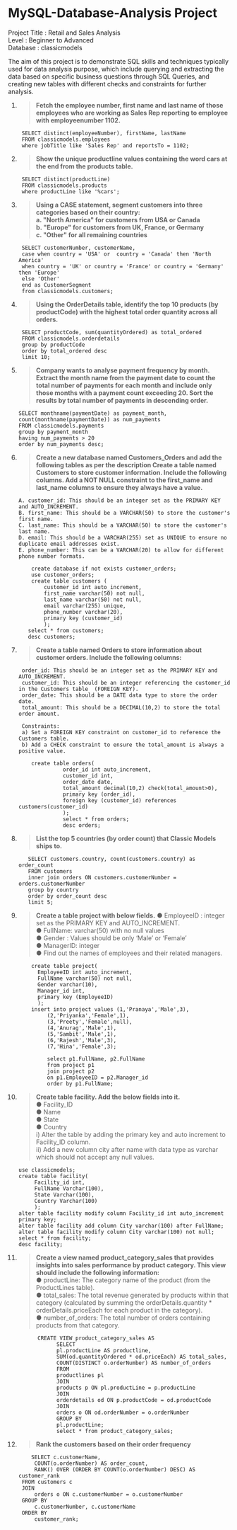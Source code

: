 # MySQL-Database-Analysis Project

Project Title : Retail and Sales Analysis <br />
Level : Beginner to Advanced <br />
Database : classicmodels <br />

The aim of this project is to demonstrate SQL skills and techniques typically used for data analysis purpose, which include querying and extracting the data based on specific business questions through SQL Queries, and creating new tables with different checks and constraints for further analysis.
        

1. >**Fetch the employee number, first name and last name of those employees who are working as Sales Rep reporting to employee with employeenumber 1102.**

        SELECT distinct(employeeNumber), firstName, lastName
        FROM classicmodels.employees
        where jobTitle like 'Sales Rep' and reportsTo = 1102;

2. >**Show the unique productline values containing the word cars at the end from the products table.**
   
        SELECT distinct(productLine)
        FROM classicmodels.products
        where productLine like '%cars';

3. >**Using a CASE statement, segment customers into three categories based on their country: <br />
      a. "North America" for customers from USA or Canada <br />
      b. "Europe" for customers from UK, France, or Germany <br />
      c. "Other" for all remaining countries**

        SELECT customerNumber, customerName,
        case when country = 'USA' or  country = 'Canada' then 'North America'
        when country = 'UK' or country = 'France' or country = 'Germany' then 'Europe'
        else 'Other'
        end as CustomerSegment
        from classicmodels.customers;

4. >**Using the OrderDetails table, identify the top 10 products (by productCode) with the highest total order quantity across all orders.**
   
        SELECT productCode, sum(quantityOrdered) as total_ordered
        FROM classicmodels.orderdetails
        group by productCode
        order by total_ordered desc
        limit 10;

5. >**Company wants to analyse payment frequency by month. Extract the month name from the payment date to count the total number of payments for each month and include only those months with a payment count exceeding 20. Sort the results by total number of payments in descending order.**
   
       SELECT monthname(paymentDate) as payment_month, count(monthname(paymentDate)) as num_payments
       FROM classicmodels.payments
       group by payment_month
       having num_payments > 20
       order by num_payments desc;

 6. >**Create a new database named Customers_Orders and add the following tables as per the description
         Create a table named Customers to store customer information. Include the following columns.
         Add a NOT NULL constraint to the first_name and last_name columns to ensure they always have a value.**
    
        A. customer_id: This should be an integer set as the PRIMARY KEY and AUTO_INCREMENT.
        B. first_name: This should be a VARCHAR(50) to store the customer's first name.
        C. last_name: This should be a VARCHAR(50) to store the customer's last name.
        D. email: This should be a VARCHAR(255) set as UNIQUE to ensure no duplicate email addresses exist.
        E. phone_number: This can be a VARCHAR(20) to allow for different phone number formats.

            create database if not exists customer_orders;
            use customer_orders;
            create table customers (
                customer_id int auto_increment,
                first_name varchar(50) not null,
                last_name varchar(50) not null,
                email varchar(255) unique,
                phone_number varchar(20),
                primary key (customer_id)
                );
           select * from customers;
           desc customers;

7. >**Create a table named Orders to store information about customer orders. Include the following columns:**

    	order_id: This should be an integer set as the PRIMARY KEY and AUTO_INCREMENT.
        customer_id: This should be an integer referencing the customer_id in the Customers table  (FOREIGN KEY).
        order_date: This should be a DATE data type to store the order date.
        total_amount: This should be a DECIMAL(10,2) to store the total order amount.
     	
        Constraints:
        a) Set a FOREIGN KEY constraint on customer_id to reference the Customers table.
        b) Add a CHECK constraint to ensure the total_amount is always a positive value.

           create table orders(
                     order_id int auto_increment,
                     customer_id int,
                     order_date date,
                     total_amount decimal(10,2) check(total_amount>0),
                     primary key (order_id),
                     foreign key (customer_id) references customers(customer_id)
                     );
                     select * from orders;
                     desc orders;

8. >**List the top 5 countries (by order count) that Classic Models ships to.**
   
          SELECT customers.country, count(customers.country) as order_count
          FROM customers
          inner join orders ON customers.customerNumber = orders.customerNumber
          group by country
          order by order_count desc
          limit 5;

9. >**Create a table project with below fields.**
     ●	EmployeeID : integer set as the PRIMARY KEY and AUTO_INCREMENT. <br />
     ●	FullName: varchar(50) with no null values <br />
     ●	Gender : Values should be only ‘Male’  or ‘Female’ <br />
     ●	ManagerID: integer <br />
     ●  Find out the names of employees and their related managers.

           create table project(
			 EmployeeID int auto_increment,
             FullName varchar(50) not null,
             Gender varchar(10),
             Manager_id int,
             primary key (EmployeeID)
             );
           insert into project values (1,'Pranaya','Male',3),
                (2,'Priyanka','Female',1),
                (3,'Preety','Female',null),
                (4,'Anurag','Male',1),
                (5,'Sambit','Male',1),
                (6,'Rajesh','Male',3),
                (7,'Hina','Female',3);
                             
                select p1.FullName, p2.FullName
                from project p1
                join project p2
                on p1.EmployeeID = p2.Manager_id
                order by p1.FullName;

10. >**Create table facility. Add the below fields into it.** <br />
        ● Facility_ID <br />
        ● Name <br />
        ● State <br />
        ● Country <br />
        i) Alter the table by adding the primary key and auto increment to Facility_ID column. <br />
        ii) Add a new column city after name with data type as varchar which should not accept any null values.

        use classicmodels;
        create table facility(
             Facility_id int,
             FullName Varchar(100),
             State Varchar(100),
             Country Varchar(100)
             );
        alter table facility modify column Facility_id int auto_increment primary key;
        alter table facility add column City varchar(100) after FullName;
        alter table facility modify column City varchar(100) not null;
        select * from facility;
        desc facility;

11. >**Create a view named product_category_sales that provides insights into sales performance by product category. This view should include the following information:** <br />
       ● productLine: The category name of the product (from the ProductLines table). <br />
       ● total_sales: The total revenue generated by products within that category (calculated by summing the orderDetails.quantity * orderDetails.priceEach for each product in the category). <br />
       ● number_of_orders: The total number of orders containing products from that category. <br />

              CREATE VIEW product_category_sales AS
                    SELECT
                    pl.productLine AS productline,
                    SUM(od.quantityOrdered * od.priceEach) AS total_sales,
                    COUNT(DISTINCT o.orderNumber) AS number_of_orders
                    FROM
                    productlines pl
                    JOIN
                    products p ON pl.productLine = p.productLine
                    JOIN
                    orderdetails od ON p.productCode = od.productCode
                    JOIN
                    orders o ON od.orderNumber = o.orderNumber
                    GROUP BY
                    pl.productLine;
                    select * from product_category_sales;

12. >**Rank the customers based on their order frequency**

    		SELECT c.customerName,
    		 COUNT(o.orderNumber) AS order_count,
    		 RANK() OVER (ORDER BY COUNT(o.orderNumber) DESC) AS customer_rank
		 FROM customers c
		 JOIN 
    		 orders o ON c.customerNumber = o.customerNumber
		 GROUP BY 
    		 c.customerNumber, c.customerName
		 ORDER BY 
    		 customer_rank;
     		

